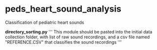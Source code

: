 # peds_heart_sound_analysis
Classification of pediatric heart sounds


**directory_sorting.py**
'''
This module should be pasted into the initial data collection folder, with list of raw sound recordings, and a csv file named "REFERENCE.CSV" that classifies the sound recordings 
'''
